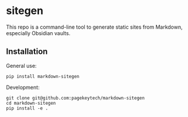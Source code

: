 # sitegen

This repo is a command-line tool to generate static sites from Markdown, especially Obsidian vaults.

## Installation

General use:

```
pip install markdown-sitegen
```

Development:

```
git clone git@github.com:pagekeytech/markdown-sitegen
cd markdown-sitegen
pip install -e .
```
